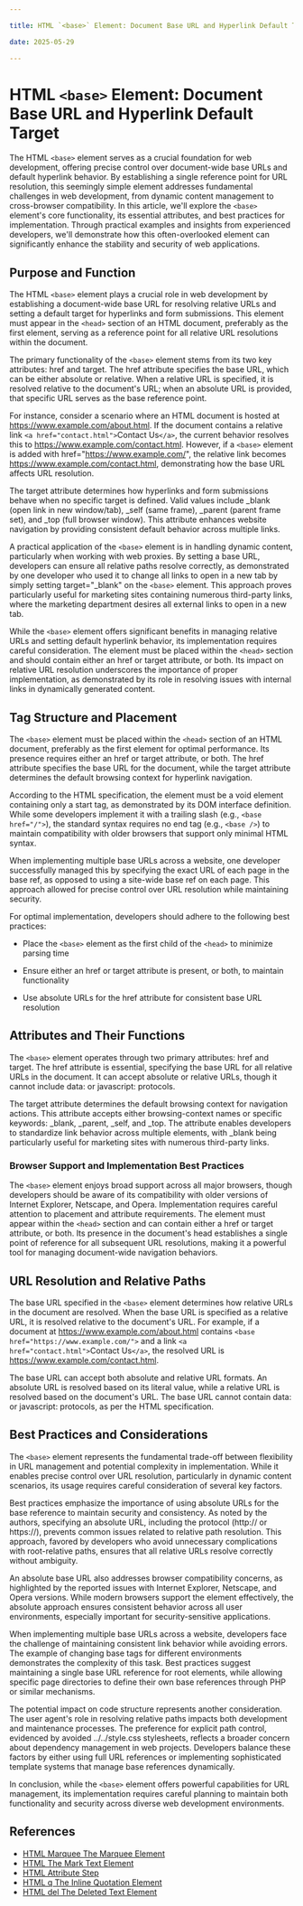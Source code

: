```yaml
---

title: HTML `<base>` Element: Document Base URL and Hyperlink Default Target

date: 2025-05-29

---
```



# HTML `<base>` Element: Document Base URL and Hyperlink Default Target

The HTML `<base>` element serves as a crucial foundation for web development, offering precise control over document-wide base URLs and default hyperlink behavior. By establishing a single reference point for URL resolution, this seemingly simple element addresses fundamental challenges in web development, from dynamic content management to cross-browser compatibility. In this article, we'll explore the `<base>` element's core functionality, its essential attributes, and best practices for implementation. Through practical examples and insights from experienced developers, we'll demonstrate how this often-overlooked element can significantly enhance the stability and security of web applications.


## Purpose and Function

The HTML `<base>` element plays a crucial role in web development by establishing a document-wide base URL for resolving relative URLs and setting a default target for hyperlinks and form submissions. This element must appear in the `<head>` section of an HTML document, preferably as the first element, serving as a reference point for all relative URL resolutions within the document.

The primary functionality of the `<base>` element stems from its two key attributes: href and target. The href attribute specifies the base URL, which can be either absolute or relative. When a relative URL is specified, it is resolved relative to the document's URL; when an absolute URL is provided, that specific URL serves as the base reference point.

For instance, consider a scenario where an HTML document is hosted at https://www.example.com/about.html. If the document contains a relative link `<a href="contact.html">`Contact Us`</a>`, the current behavior resolves this to https://www.example.com/contact.html. However, if a `<base>` element is added with href="https://www.example.com/", the relative link becomes https://www.example.com/contact.html, demonstrating how the base URL affects URL resolution.

The target attribute determines how hyperlinks and form submissions behave when no specific target is defined. Valid values include _blank (open link in new window/tab), _self (same frame), _parent (parent frame set), and _top (full browser window). This attribute enhances website navigation by providing consistent default behavior across multiple links.

A practical application of the `<base>` element is in handling dynamic content, particularly when working with web proxies. By setting a base URL, developers can ensure all relative paths resolve correctly, as demonstrated by one developer who used it to change all links to open in a new tab by simply setting target="_blank" on the `<base>` element. This approach proves particularly useful for marketing sites containing numerous third-party links, where the marketing department desires all external links to open in a new tab.

While the `<base>` element offers significant benefits in managing relative URLs and setting default hyperlink behavior, its implementation requires careful consideration. The element must be placed within the `<head>` section and should contain either an href or target attribute, or both. Its impact on relative URL resolution underscores the importance of proper implementation, as demonstrated by its role in resolving issues with internal links in dynamically generated content.


## Tag Structure and Placement

The `<base>` element must be placed within the `<head>` section of an HTML document, preferably as the first element for optimal performance. Its presence requires either an href or target attribute, or both. The href attribute specifies the base URL for the document, while the target attribute determines the default browsing context for hyperlink navigation.

According to the HTML specification, the element must be a void element containing only a start tag, as demonstrated by its DOM interface definition. While some developers implement it with a trailing slash (e.g., `<base href="/">`), the standard syntax requires no end tag (e.g., `<base />`) to maintain compatibility with older browsers that support only minimal HTML syntax.

When implementing multiple base URLs across a website, one developer successfully managed this by specifying the exact URL of each page in the base ref, as opposed to using a site-wide base ref on each page. This approach allowed for precise control over URL resolution while maintaining security.

For optimal implementation, developers should adhere to the following best practices:

- Place the `<base>` element as the first child of the `<head>` to minimize parsing time

- Ensure either an href or target attribute is present, or both, to maintain functionality

- Use absolute URLs for the href attribute for consistent base URL resolution


## Attributes and Their Functions

The `<base>` element operates through two primary attributes: href and target. The href attribute is essential, specifying the base URL for all relative URLs in the document. It can accept absolute or relative URLs, though it cannot include data: or javascript: protocols.

The target attribute determines the default browsing context for navigation actions. This attribute accepts either browsing-context names or specific keywords: _blank, _parent, _self, and _top. The attribute enables developers to standardize link behavior across multiple elements, with _blank being particularly useful for marketing sites with numerous third-party links.


### Browser Support and Implementation Best Practices

The `<base>` element enjoys broad support across all major browsers, though developers should be aware of its compatibility with older versions of Internet Explorer, Netscape, and Opera. Implementation requires careful attention to placement and attribute requirements. The element must appear within the `<head>` section and can contain either a href or target attribute, or both. Its presence in the document's head establishes a single point of reference for all subsequent URL resolutions, making it a powerful tool for managing document-wide navigation behaviors.


## URL Resolution and Relative Paths

The base URL specified in the `<base>` element determines how relative URLs in the document are resolved. When the base URL is specified as a relative URL, it is resolved relative to the document's URL. For example, if a document at https://www.example.com/about.html contains `<base href="https://www.example.com/">` and a link `<a href="contact.html">`Contact Us`</a>`, the resolved URL is https://www.example.com/contact.html.

The base URL can accept both absolute and relative URL formats. An absolute URL is resolved based on its literal value, while a relative URL is resolved based on the document's URL. The base URL cannot contain data: or javascript: protocols, as per the HTML specification.


## Best Practices and Considerations

The `<base>` element represents the fundamental trade-off between flexibility in URL management and potential complexity in implementation. While it enables precise control over URL resolution, particularly in dynamic content scenarios, its usage requires careful consideration of several key factors.

Best practices emphasize the importance of using absolute URLs for the base reference to maintain security and consistency. As noted by the authors, specifying an absolute URL, including the protocol (http:// or https://), prevents common issues related to relative path resolution. This approach, favored by developers who avoid unnecessary complications with root-relative paths, ensures that all relative URLs resolve correctly without ambiguity.

An absolute base URL also addresses browser compatibility concerns, as highlighted by the reported issues with Internet Explorer, Netscape, and Opera versions. While modern browsers support the element effectively, the absolute approach ensures consistent behavior across all user environments, especially important for security-sensitive applications.

When implementing multiple base URLs across a website, developers face the challenge of maintaining consistent link behavior while avoiding errors. The example of changing base tags for different environments demonstrates the complexity of this task. Best practices suggest maintaining a single base URL reference for root elements, while allowing specific page directories to define their own base references through PHP or similar mechanisms.

The potential impact on code structure represents another consideration. The user agent's role in resolving relative paths impacts both development and maintenance processes. The preference for explicit path control, evidenced by avoided ../../style.css stylesheets, reflects a broader concern about dependency management in web projects. Developers balance these factors by either using full URL references or implementing sophisticated template systems that manage base references dynamically.

In conclusion, while the `<base>` element offers powerful capabilities for URL management, its implementation requires careful planning to maintain both functionality and security across diverse web development environments.

## References

- [HTML Marquee The Marquee Element](https://github.com/serpuniversity/learn/blob/main/html/HTML%20Marquee%20The%20Marquee%20Element.md)
- [HTML The Mark Text Element](https://github.com/serpuniversity/learn/blob/main/html/HTML%20The%20Mark%20Text%20Element.md)
- [HTML Attribute Step](https://github.com/serpuniversity/learn/blob/main/html/HTML%20Attribute%20Step.md)
- [HTML q The Inline Quotation Element](https://github.com/serpuniversity/learn/blob/main/html/HTML%20q%20The%20Inline%20Quotation%20Element.md)
- [HTML del The Deleted Text Element](https://github.com/serpuniversity/learn/blob/main/html/HTML%20del%20The%20Deleted%20Text%20Element.md)